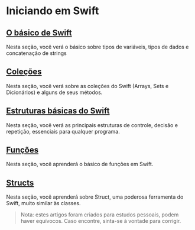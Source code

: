 # Iniciando em Swift

## [O básico de Swift](https://github.com/pedrolemoz/basiclearning/blob/master/Swift/BasicoSwift.md)

Nesta seção, você verá o básico sobre tipos de variáveis, tipos de dados e concatenação de strings

## [Coleções](https://github.com/pedrolemoz/basiclearning/blob/master/Swift/Colecoes.md)

Nesta seção, você verá sobre as coleções do Swift (Arrays, Sets e Dicionários) e alguns de seus métodos.

## [Estruturas básicas do Swift](https://github.com/pedrolemoz/basiclearning/blob/master/Swift/EstruturasSwift.md)

Nesta seção, você verá as principais estruturas de controle, decisão e repetição, essenciais para qualquer programa.

## [Funções](https://github.com/pedrolemoz/basiclearning/blob/master/Swift/Funcoes.md)

Nesta seção, você aprenderá o básico de funções em Swift.

## [Structs](https://github.com/pedrolemoz/basiclearning/blob/master/Swift/Structs.md)

Nesta seção, você aprenderá sobre Struct, uma poderosa ferramenta do Swift, muito similar às classes.

> Nota: estes artigos foram criados para estudos pessoais, podem haver equívocos. Caso encontre, sinta-se à vontade para corrigir.
